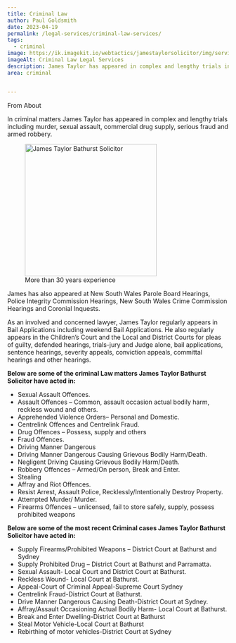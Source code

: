 ```yaml
---
title: Criminal Law
author: Paul Goldsmith
date: 2023-04-19
permalink: /legal-services/criminal-law-services/
tags:
  - criminal
image: https://ik.imagekit.io/webtactics/jamestaylorsolicitor/img/services/legal-600x400.jpg
imageAlt: Criminal Law Legal Services
description: James Taylor has appeared in complex and lengthy trials including murder, sexual assault, commercial drug supply, serious fraud and armed robbery.
area: criminal


---
```




From About

In criminal matters James Taylor has appeared in complex and lengthy trials including murder, sexual assault, commercial drug supply, serious fraud and armed robbery.

<figure class="imageright hidesmall"><img title="James Taylor Bathurst Solicitor" src="https://ik.imagekit.io/webtactics/jamestaylor/police-600x439_1l87ovAaq.jpg?updatedAt=1691040538539" alt="James Taylor Bathurst Solicitor" width="300px" height="auto">
<figcaption>More than 30 years experience</figcaption>
</figure>

James has also appeared at New South Wales Parole Board Hearings, Police Integrity Commission Hearings, New South Wales Crime Commission Hearings and Coronial Inquests.

As an involved and concerned lawyer, James Taylor regularly appears in Bail Applications including weekend Bail Applications. He also regularly appears in the Children’s Court and the Local and District Courts for pleas of guilty, defended hearings, trials-jury and Judge alone, bail applications, sentence hearings, severity appeals, conviction appeals, committal hearings and other hearings.

**Below are some of the criminal Law matters James Taylor Bathurst Solicitor have acted in:**

- Sexual Assault Offences.
- Assault Offences – Common, assault occasion actual bodily harm, reckless wound and others.
- Apprehended Violence Orders– Personal and Domestic.
- Centrelink Offences and Centrelink Fraud.
- Drug Offences – Possess, supply and others
- Fraud Offences.
- Driving Manner Dangerous
- Driving Manner Dangerous Causing Grievous Bodily Harm/Death.
- Negligent Driving Causing Grievous Bodily Harm/Death.
- Robbery Offences – Armed/On person, Break and Enter.
- Stealing
- Affray and Riot Offences.
- Resist Arrest, Assault Police, Recklessly/Intentionally Destroy Property.
- Attempted Murder/ Murder.
- Firearms Offences – unlicensed, fail to store safely, supply, possess prohibited weapons



**Below are some of the most recent Criminal cases James Taylor Bathurst Solicitor have acted in:**

- Supply Firearms/Prohibited Weapons – District Court at Bathurst and Sydney
- Supply Prohibited Drug – District Court at Bathurst and Parramatta.
- Sexual Assault- Local Court and District Court at Bathurst.
- Reckless Wound- Local Court at Bathurst.
- Appeal-Court of Criminal Appeal-Supreme Court Sydney
- Centrelink Fraud-District Court at Bathurst.
- Drive Manner Dangerous Causing Death-District Court at Sydney.
- Affray/Assault Occasioning Actual Bodily Harm- Local Court at Bathurst.
- Break and Enter Dwelling-District Court at Bathurst
- Steal Motor Vehicle-Local Court at Bathurst
- Rebirthing of motor vehicles-District Court at Sydney